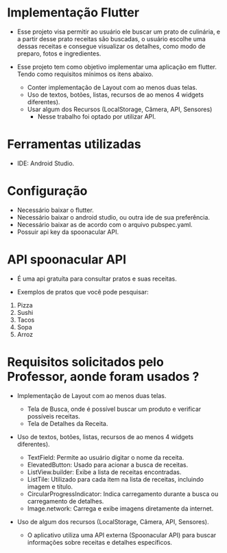 # Implementação Flutter

- Esse projeto visa permitir ao usuário ele buscar um prato de culinária, e a partir desse prato receitas são buscadas, o usuário escolhe uma dessas receitas e consegue visualizar os detalhes, como modo de preparo, fotos e ingredientes.

- Esse projeto tem como objetivo implementar uma aplicação em flutter. Tendo como requisitos mínimos os itens abaixo.
  - Conter implementação de Layout com ao menos duas telas.
  - Uso de textos, botões, listas, recursos de ao menos 4 widgets diferentes).
  - Usar algum dos Recursos (LocalStorage, Câmera, API, Sensores)
    - Nesse trabalho foi optado por utilizar API.

# Ferramentas utilizadas 

- IDE: Android Studio.

# Configuração

- Necessário baixar o flutter.
- Necessário baixar o android studio, ou outra ide de sua preferência.
- Necessário baixar as de acordo com o arquivo pubspec.yaml.
- Possuir api key da spoonacular API.

# API spoonacular API

- É uma api gratuíta para consultar pratos e suas receitas.

- Exemplos de pratos que você pode pesquisar:
1. Pizza
2. Sushi
3. Tacos
4. Sopa
5. Arroz

# Requisitos solicitados pelo Professor, aonde foram usados ?

- Implementação de Layout com ao menos duas telas.
  - Tela de Busca, onde é possível buscar um produto e verificar possíveis receitas.
  - Tela de Detalhes da Receita.

- Uso de textos, botões, listas, recursos de ao menos 4 widgets diferentes).
  - TextField: Permite ao usuário digitar o nome da receita.
  - ElevatedButton: Usado para acionar a busca de receitas.
  - ListView.builder: Exibe a lista de receitas encontradas.
  - ListTile: Utilizado para cada item na lista de receitas, incluindo imagem e título.
  - CircularProgressIndicator: Indica carregamento durante a busca ou carregamento de detalhes.
  - Image.network: Carrega e exibe imagens diretamente da internet.

- Uso de algum dos recursos (LocalStorage, Câmera, API, Sensores).
  - O aplicativo utiliza uma API externa (Spoonacular API) para buscar informações sobre receitas e detalhes específicos.